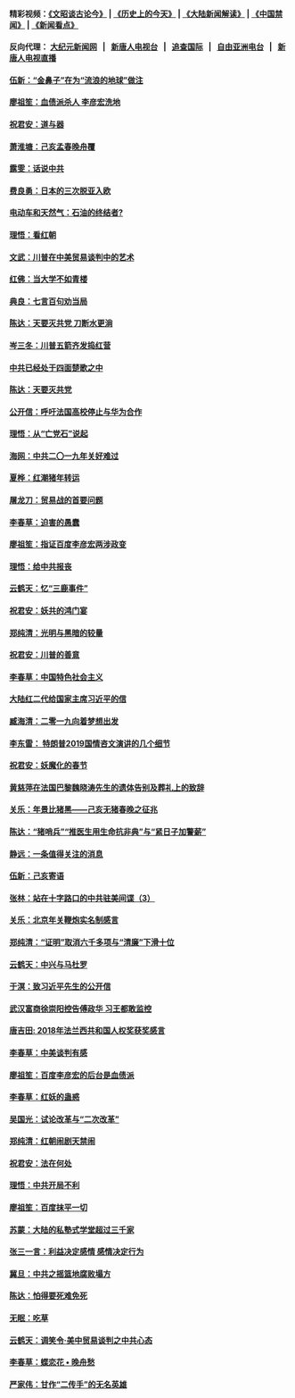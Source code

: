 #### 精彩视频：[《文昭谈古论今》](http://107.191.53.159/wenzhao) | [《历史上的今天》](http://107.191.53.159/today-in-history) | [《大陆新闻解读》](http://107.191.53.159/ntdtv-comedy) | [《中国禁闻》](http://107.191.53.159/ntdtv-news) | [《新闻看点》](http://107.191.53.159/news-insight) 

 #### 反向代理： [大纪元新闻网](http://107.191.53.159:10080/) &nbsp;&nbsp;|&nbsp;&nbsp; [新唐人电视台](http://107.191.53.159:8000/) &nbsp;&nbsp;|&nbsp;&nbsp; [追查国际](http://107.191.53.159:10010/) &nbsp;&nbsp;|&nbsp;&nbsp; [自由亚洲电台](http://107.191.53.159:9800/) &nbsp;&nbsp;|&nbsp;&nbsp; [新唐人电视直播](http://107.191.53.159/) 

#### [伍新：“金鼻子”在为“流浪的地球”做注](../pages/nsc993/n11051603.md?t=02180235) 

#### [廖祖笙：血债派杀人 李彦宏洗地](../pages/nsc993/n11051397.md?t=02180235) 

#### [祝君安：道与器](../pages/nsc993/n11050653.md?t=02180235) 

#### [萧淮塘：己亥孟春晚舟覆](../pages/nsc993/n11050615.md?t=02180235) 

#### [露雯：话说中共](../pages/nsc993/n11050549.md?t=02180235) 

#### [费良勇：日本的三次脱亚入欧](../pages/nsc993/n11050067.md?t=02180235) 

#### [电动车和天然气：石油的终结者?](../pages/nsc993/n11047401.md?t=02180235) 

#### [理悟：看红朝](../pages/nsc993/n11047368.md?t=02180235) 

#### [文武：川普在中美贸易谈判中的艺术](../pages/nsc993/n11047216.md?t=02180235) 

#### [红佛：当大学不如青楼](../pages/nsc993/n11046910.md?t=02180235) 

#### [典良：七言百句劝当局](../pages/nsc993/n11046467.md?t=02180235) 

#### [陈达：天要灭共党 刀断水更淌](../pages/nsc993/n11045758.md?t=02180235) 

#### [岑三冬：川普五箭齐发捣红营](../pages/nsc993/n11045729.md?t=02180235) 

#### [中共已经处于四面楚歌之中](../pages/nsc993/n11044959.md?t=02180235) 

#### [陈达：天要灭共党](../pages/nsc993/n11043924.md?t=02180235) 

#### [公开信：呼吁法国高校停止与华为合作](../pages/nsc993/n11042967.md?t=02180235) 

#### [理悟：从“亡党石”说起](../pages/nsc993/n11042524.md?t=02180235) 

#### [海网：中共二〇一九年关好难过](../pages/nsc993/n11041415.md?t=02180235) 

#### [夏桦：红潮猪年转运](../pages/nsc993/n11041337.md?t=02180235) 

#### [屠龙刀：贸易战的首要问题](../pages/nsc993/n11040283.md?t=02180235) 

#### [李春草：迫害的愚蠢](../pages/nsc993/n11036601.md?t=02180235) 

#### [廖祖笙：指证百度李彦宏两涉政变](../pages/nsc993/n11036579.md?t=02180235) 

#### [理悟：给中共报丧](../pages/nsc993/n11036501.md?t=02180235) 

#### [云鹤天：忆“三鹿事件”](../pages/nsc993/n11036466.md?t=02180235) 

#### [祝君安：妖共的鸿门宴](../pages/nsc993/n11035387.md?t=02180235) 

#### [郑纯清：光明与黑暗的较量](../pages/nsc993/n11035337.md?t=02180235) 

#### [祝君安：川普的善意](../pages/nsc993/n11032077.md?t=02180235) 

#### [李春草：中国特色社会主义](../pages/nsc993/n11032132.md?t=02180235) 

#### [大陆红二代给国家主席习近平的信](../pages/nsc993/n11031995.md?t=02180235) 

#### [臧海清：二零一九向着梦想出发](../pages/nsc993/n11031959.md?t=02180235) 

#### [李东雷： 特朗普2019国情咨文演讲的几个细节](../pages/nsc993/n11031943.md?t=02180235) 

#### [祝君安：妖魔化的春节](../pages/nsc993/n11031747.md?t=02180235) 

#### [黄慈萍在法国巴黎魏晓涛先生的遗体告别及葬礼上的致辞](../pages/nsc993/n11031419.md?t=02180235) 

#### [关乐：年景比猪黑——己亥无猪春晚之征兆](../pages/nsc993/n11031494.md?t=02180235) 

#### [陈达：“猪哨兵”“推医生用生命抗非典”与“紧日子加警薪”](../pages/nsc993/n11027746.md?t=02180235) 

#### [静远：一条值得关注的消息](../pages/nsc993/n11024470.md?t=02180235) 

#### [伍新：己亥寄语](../pages/nsc993/n11024543.md?t=02180235) 

#### [张林：站在十字路口的中共驻美间谍（3）](../pages/nsc993/n11023043.md?t=02180235) 

#### [关乐：北京年关鞭炮实名制感言](../pages/nsc993/n11022630.md?t=02180235) 

#### [郑纯清：“证明”取消六千多项与“清廉”下滑十位](../pages/nsc993/n11022638.md?t=02180235) 

#### [云鹤天：中兴与马杜罗](../pages/nsc993/n11022620.md?t=02180235) 

#### [于溟：致习近平先生的公开信](../pages/nsc993/n11022593.md?t=02180235) 

#### [武汉富商徐崇阳控告傅政华 习王都敢监控](../pages/nsc993/n11022212.md?t=02180235) 

#### [唐吉田: 2018年法兰西共和国人权奖获奖感言](../pages/nsc993/n11021537.md?t=02180235) 

#### [李春草：中美谈判有感](../pages/nsc993/n11019776.md?t=02180235) 

#### [廖祖笙：百度李彦宏的后台是血债派](../pages/nsc993/n11019767.md?t=02180235) 

#### [李春草：红妖的蛊惑](../pages/nsc993/n11017095.md?t=02180235) 

#### [吴国光：试论改革与“二次改革”](../pages/nsc993/n11017055.md?t=02180235) 

#### [郑纯清：红朝闹剧天禁闹](../pages/nsc993/n11017030.md?t=02180235) 

#### [祝君安：法在何处](../pages/nsc993/n11017021.md?t=02180235) 

#### [理悟：中共开局不利](../pages/nsc993/n11016938.md?t=02180235) 

#### [廖祖笙：百度抹平一切](../pages/nsc993/n11014925.md?t=02180235) 

#### [苏蒙：大陆的私塾式学堂超过三千家](../pages/nsc993/n11014334.md?t=02180235) 

#### [张三一言：利益决定感情 感情决定行为](../pages/nsc993/n11012463.md?t=02180235) 

#### [冀旦：中共之摇篮地腐败塌方](../pages/nsc993/n11009533.md?t=02180235) 

#### [陈达：怕得要死难免死](../pages/nsc993/n11009520.md?t=02180235) 

#### [无眠：吃草](../pages/nsc993/n11007940.md?t=02180235) 

#### [云鹤天：调笑令‧美中贸易谈判之中共心态](../pages/nsc993/n11007670.md?t=02180235) 

#### [李春草：蝶恋花  •  晚舟愁](../pages/nsc993/n11006605.md?t=02180235) 

#### [严家伟：甘作“二传手”的无名英雄](../pages/nsc993/n11005340.md?t=02180235) 

